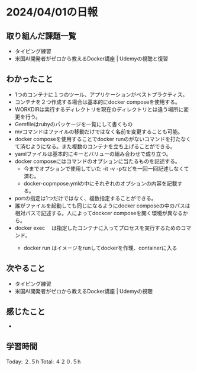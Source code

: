 # 2024/04/01の日報
## 取り組んだ課題一覧
* タイピング練習
* 米国AI開発者がゼロから教えるDocker講座 | Udemyの視聴と復習
## わかったこと
* 1つのコンテナに１つのツール、アプリケーションがベストプラクティス。
* コンテナを２つ作成する場合は基本的にdocker composeを使用する。
* WORKDIRは実行するディレクトリを現在のディレクトリとは違う場所に変更を行う。
* Gemfileはrubyのパッケージを一覧にして書くもの
* mvコマンドはファイルの移動だけではなく名前を変更することも可能。
* docker composeを使用することでdocker runのがないコマンドを打たなくて済むようになる。また複数のコンテナを立ち上げることができる。
* yamlファイルは基本的にキーとバリューの組み合わせで成り立つ。
* docker composeにはコマンドのオプションに当たるものを記述する。
  *  今までオプションで使用していた -it -v -pなどを一回一回記述しなくて済む。
  *  docker-copmpose.ymlの中にそれぞれのオプションの内容を記載する。 
* portの指定は1つだけではなく、複数指定することができる。
* 誰がファイルを起動しても同じになるようにdocker composeの中のパスは相対パスで記述する。人によってdockcer composeを開く環境が異なるから。
* docker exec　<container> は指定したコンテナに入ってプロセスを実行するためのコマンド。
  *  docker run <image>はイメージをrunしてdockerを作理、containerに入る 
## 次やること
* タイピング練習
* 米国AI開発者がゼロから教えるDocker講座 | Udemyの視聴
## 感じたこと
*
##  学習時間
Today: ２.５h
Total: ４２０.５h

